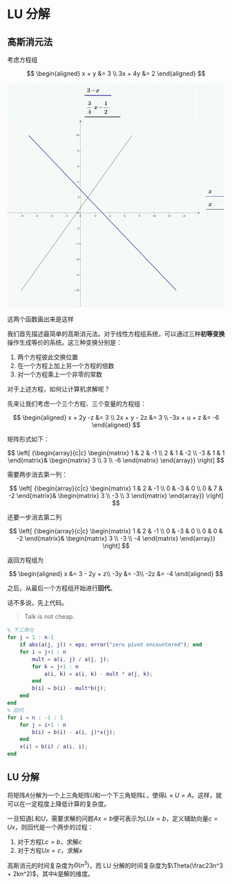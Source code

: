# LU 分解

## 高斯消元法

考虑方程组

$$
\begin{aligned}
x + y &= 3 \\
3x + 4y &= 2
\end{aligned}
$$

![image-20220111173046874](media/LUfactorization/image-20220111173046874.png)

这两个函数画出来是这样

我们首先描述最简单的高斯消元法。对于线性方程组系统，可以通过三种**初等变换**操作生成等价的系统。这三种变换分别是：

1. 两个方程彼此交换位置
2. 在一个方程上加上另一个方程的倍数
3. 对一个方程乘上一个非零的常数

对于上述方程，如何让计算机求解呢？

先来让我们考虑一个三个方程、三个变量的方程组：

$$
\begin{aligned}
x + 2y -z &= 3 \\
2x + y - 2z &= 3 \\
-3x + u + z &= -6
\end{aligned}
$$

矩阵形式如下：

$$
\left[ {\begin{array}{c|c}
\begin{matrix}
1 & 2 & -1 \\
2 & 1 & -2 \\
-3 & 1 & 1
\end{matrix}&
\begin{matrix}
3 \\ 3 \\ -6
\end{matrix}
\end{array}} \right]
$$

需要两步消去第一列：

$$
\left[ {\begin{array}{c|c}
\begin{matrix}
1 & 2 & -1 \\
0 & -3 & 0 \\
0 & 7 & -2
\end{matrix}&
\begin{matrix}
3 \\ -3 \\ 3
\end{matrix}
\end{array}} \right]
$$

还要一步消去第二列

$$
\left[ {\begin{array}{c|c}
\begin{matrix}
1 & 2 & -1 \\
0 & -3 & 0 \\
0 & 0 & -2
\end{matrix}&
\begin{matrix}
3 \\ -3 \\ -4
\end{matrix}
\end{array}} \right]
$$

返回方程组为

$$
\begin{aligned}
x &= 3 - 2y + z\\
-3y &= -3\\
-2z &= -4
\end{aligned}
$$

之后，从最后一个方程组开始进行**回代**。

话不多说，先上代码。

> Talk is not cheap.

```matlab
% 下三角化
for j = 1 : n-1
	if abs(a(j, j)) < eps; error("zero pivot encountered"); end
	for i = j+1 : n
		mult = a(i, j) / a(j, j);
		for k = j+1 : n
			a(i, k) = a(i, k) - mult * a(j, k);
		end
		b(i) = b(i) - mult*b(j);
	end
end
% 回代
for i = n : -1 : 1
	for j = i+1 : n
		b(i) = b(i) - a(i, j)*x(j);
    end
    x(i) = b(i) / a(i, i);
end
```

## LU 分解

将矩阵$A$分解为一个上三角矩阵$U$和一个下三角矩阵$L$，使得$L\times U = A$。这样，就可以在一定程度上降低计算的复杂度。

一旦知道$L$和$U$，需要求解的问题$Ax=b$便可表示为$LUx=b$，定义辅助向量$c=Ux$，则回代是一个两步的过程：

1. 对于方程$Lc=b$，求解$c$
2. 对于方程$Ux=c$，求解$x$

高斯消元的时间复杂度为$\Theta(n^3)$，而 LU 分解的时间复杂度为$\Theta(\frac23n^3 + 2kn^2)$，其中$k$是解的维度。
